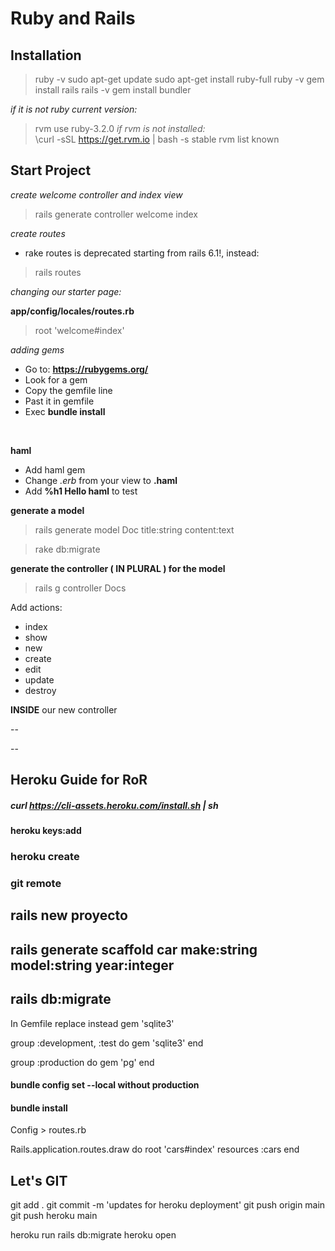 # Ruby and Rails

## Installation

>ruby -v
>sudo apt-get update
>sudo apt-get install ruby-full
>ruby -v
>gem install rails
>rails -v
>gem install bundler

_if it is not ruby current version:_ <br/>
>rvm use ruby-3.2.0
_if rvm is not installed:_ <br/>
>\curl -sSL https://get.rvm.io | bash -s stable
>rvm list known



## Start Project

_create welcome controller and index view_ <br/>

>rails generate controller welcome index


_create routes_ <br/>

* rake routes is deprecated starting from rails 6.1!, instead: <br/>

>rails routes


_changing our starter page:_ <br/>

__app/config/locales/routes.rb__ <br/>

>root 'welcome#index'

_adding gems_ <br/>

* Go to: __https://rubygems.org/__ 
* Look for a gem
* Copy the gemfile line 
* Past it in gemfile
* Exec __bundle install__
<br/>


__haml__ <br/>

* Add haml gem
* Change _.erb_ from your view to __.haml__
* Add __%h1 Hello haml__ to test


__generate a model__ <br/>

>rails generate model Doc title:string content:text

>rake db:migrate


__generate the controller ( IN PLURAL ) for the model__ <br/>

>rails g controller Docs

Add actions: <br/> 

* index
* show
* new
* create
* edit
* update
* destroy

__INSIDE__ our new controller <br/>









--

--



## Heroku Guide for RoR

##### curl https://cli-assets.heroku.com/install.sh | sh #####

#### heroku keys:add ####

### heroku create ###
### git remote ###

## rails new proyecto ##
## rails generate scaffold car make:string model:string year:integer ##
## rails db:migrate ##

In Gemfile replace instead gem 'sqlite3'

group :development, :test do
 gem 'sqlite3'
end

group :production do
  gem 'pg'
end

#### bundle config set --local without production ####
#### bundle install ####

Config > routes.rb

Rails.application.routes.draw do
  root 'cars#index'
  resources :cars
end

## Let's GIT ##
git add .
git commit -m 'updates for heroku deployment'
git push origin main
git push heroku main

heroku run rails db:migrate
heroku open


